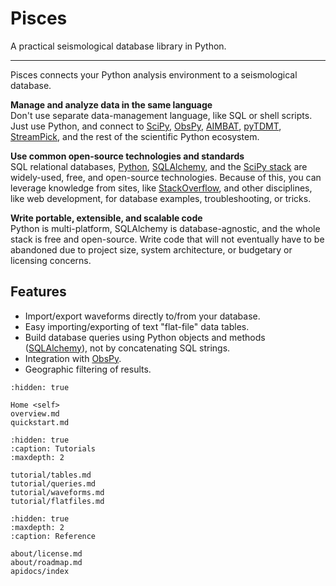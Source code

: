 # Pisces

A practical seismological database library in Python.

---

Pisces connects your Python analysis environment to a seismological database.

**Manage and analyze data in the same language**  
Don't use separate data-management language, like SQL or shell scripts. Just use Python, and connect to [SciPy](http://www.scipy.org/about.html), [ObsPy](http://www.obspy.org), [AIMBAT](http://www.earth.northwestern.edu/~xlou/aimbat.html), [pyTDMT](http://webservices.rm.ingv.it/pyTDMT/), [StreamPick](https://github.com/miili/StreamPick), and the rest of the scientific Python ecosystem.

**Use common open-source technologies and standards**  
SQL relational databases, [Python](http://www.python.org), [SQLAlchemy](http://www.sqlalchemy.org), and the [SciPy stack](http://www.scipy.org/about.html) are widely-used, free, and open-source technologies.
Because of this, you can leverage knowledge from sites, like [StackOverflow](http://stackoverflow.com/search?q=sqlalchemy), and other disciplines, like web development, for database examples, troubleshooting, or tricks.

**Write portable, extensible, and scalable code**  
Python is multi-platform, SQLAlchemy is database-agnostic, and the whole stack is free and open-source.  Write code that will not eventually have to be abandoned due to project size, system architecture, or budgetary or licensing concerns.


## Features

* Import/export waveforms directly to/from your database.
* Easy importing/exporting of text "flat-file" data tables.
* Build database queries using Python objects and methods ([SQLAlchemy](http://www.sqlalchemy.org)), not by concatenating SQL strings.
* Integration with [ObsPy](http://www.obspy.org).
* Geographic filtering of results.


```{toctree}
:hidden: true

Home <self>
overview.md
quickstart.md
```

```{toctree}
:hidden: true
:caption: Tutorials
:maxdepth: 2

tutorial/tables.md
tutorial/queries.md
tutorial/waveforms.md
tutorial/flatfiles.md
```


```{toctree}
:hidden: true
:maxdepth: 2
:caption: Reference

about/license.md
about/roadmap.md
apidocs/index
```
<!-- about/changelog.md -->
